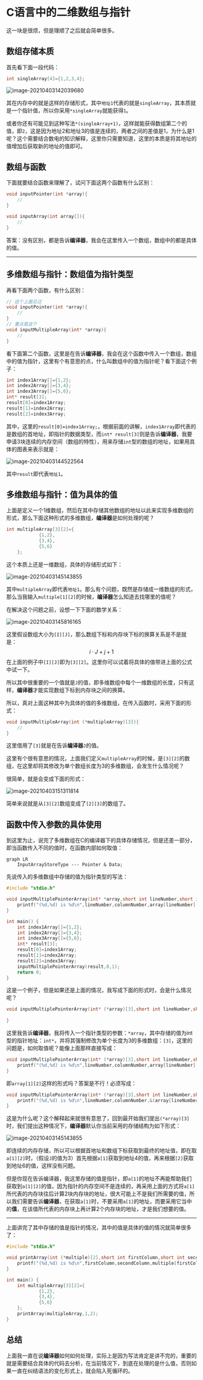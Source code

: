 # C语言中的二维数组与指针

这一块是很烦，但是理顺了之后就会简单很多。

## 数组存储本质

首先看下面一段代码：

```c
int singleArray[4]={1,2,3,4};
```

![image-20210403142039680](https://tva1.sinaimg.cn/large/008eGmZEgy1gp6j9dh630j30g80dejrm.jpg)

其在内存中的就是这样的存储形式，其中`地址1`代表的就是`singleArray`，其本质就是一个指针值，所以你采用`*singleArray`就能获得`1`。

或者你还有可能见到这种写法`*(singleArray+1)`，这样就能获得数组第二个的值，即`2`，这是因为地址2和地址3的值是连续的，两者之间的差值是1，为什么是1呢？这个需要结合数电的知识解释，这里你只需要知道，这里的本质是将其地址的值增加后获取新的地址的值即可。

## 数组与函数

下面就要结合函数来理解了，试问下面这两个函数有什么区别：

```c
void inputPointer(int *array){
    //
}

void inputArray(int array[]){
    // 
}
```

答案：没有区别，都是告诉**编译器**，我会在这里传入一个数组，数组中的都是具体的值。

-------

## 多维数组与指针：数组值为指针类型

再看下面两个函数，有什么区别：

```c
// 这个上面见过
void inputPointer(int *array){
    //
}
// 重点是这个
void inputMultipleArray(int* *array){
  	//
}
```

看下面第二个函数，这里是在告诉**编译器**，我会在这个函数中传入一个数组，数组中的值为指针，这里有个有意思的点，什么叫数组中的值为指针呢？看下面这个例子：

```c
int index1Array[]={1,2};
int index2Array[]={3,4};
int index3Array[]={5,6};
int* result[3];
result[0]=index1Array;
result[1]=index2Array;
result[2]=index3Array;
```

其中，这里的`result[0]=index1Array;`，根据前面的讲解，`index1Array`即代表的是数组的首地址，即指针的数据类型，而`int* result[3]`则是告诉**编译器**，我要申请3块连续的内存空间（数组的特性），用来存储`int`型的数组的地址，如果用具体的图表来表示就是：

![image-20210403144522564](https://tva1.sinaimg.cn/large/008eGmZEgy1gp6jz1inmyj30fa0dtmxi.jpg)

其中`result`即代表`地址1`。

## 多维数组与指针：值为具体的值

上面是定义一个1维数组，然后在其中存储其他数组的地址以此来实现多维数组的形式，那么下面这种形式的多维数组，**编译器**是如何处理的呢？

```c
int multipleArray[3][2]={
            {1,2},
            {3,4},
            {5,6}
    };
```

这个本质上还是一维数组，具体的存储形式如下：

![image-20210403145143855](https://tva1.sinaimg.cn/large/008eGmZEgy1gp6k5nu5zzj30lz083mx9.jpg)

其中`multipleArray`即代表`地址1`。那么有个问题，既然是存储成一维数组的形式，那么当我输入`multiple[1][2]`的时候，**编译器**怎么知道去找哪里的值呢？

在解决这个问题之前，设想一下下面的数学关系：

![image-20210403145816165](https://tva1.sinaimg.cn/large/008eGmZEgy1gp6kcgpxcej30c00htq39.jpg)

这里假设数组大小为`[I][J]`，那么数组下标和内存块下标的换算关系是不是就是：
$$
i \cdot J +j+1
$$
在上面的例子中`[I][J]`即为`[3][2]`。这里你可以试着将具体的值带进上面的公式中试一下。

所以其中很重要的一个值就是`J`的值，即多维数组中每个一维数组的长度，只有这样，**编译器**才能实现数组下标到内存块之间的换算。

所以，真对上面这种其中为具体的值的多维数组，在传入函数时，采用下面的形式：

```c
void inputMultipleArray(int (*multipleArray)[3]){
    //
}
```

这里借用了`[3]`就是在告诉**编译器**`J`的值。

这里有个很有意思的情况，上面我们定义`multipleArray`的时候，是`[3][2]`的数组，在这里却将其修改为单个数组长度为3的多维数组，会发生什么情况呢？

很简单，就是会变成下面的形式：

![image-20210403151311814](https://tva1.sinaimg.cn/large/008eGmZEgy1gp6krzura7j30s80eh74z.jpg)

简单来说就是从`[3][2]`数组变成了`[2][3]`的数组了。

## 函数中传入参数的具体使用

到这里为止，说完了多维数组在C的编译器下的具体存储情况，但是还差一部分，即当函数传入不同的值时，在函数内部如何取值：

```mermaid
graph LR
	InputArrayStoreType --- Pointer & Data;
```

先说传入的多维数组中存储的值为指针类型的写法：

```c
#include "stdio.h"

void inputMultiplePointerArray(int* *array,short int lineNumber,short int columnNumber){
    printf("(%d,%d) is %d\n",lineNumber,columnNumber,array[lineNumber][columnNumber]);
}

int main() {
    int index1Array[]={1,2};
    int index2Array[]={3,4};
    int index3Array[]={5,6};
    int* result[3];
    result[0]=index1Array;
    result[1]=index2Array;
    result[2]=index3Array;
    inputMultiplePointerArray(result,0,1);
    return 0;
}
```

这是一个例子，但是如果还是上面的情况，我写成下面的形式时，会是什么情况呢？

```c
void inputMultiplePointerArray(int* (*array)[3],short int lineNumber,short int columnNumber){
    
}
```

这里我告诉**编译器**，我将传入一个指针类型的参数：`*array`，其中存储的值为int型的指针地址：`int*`，并将其强制修改为单个长度为3的多维数组：`[3]`，这里的问题是，如何取值呢？能像上面那样直接写成：

```c
void inputMultiplePointerArray(int* (*array)[3],short int lineNumber,short int columnNumber){
    printf("(%d,%d) is %d\n",lineNumber,columnNumber,array[lineNumber][columnNumber]);
}
```

即`array[1][2]`这样的形式吗？答案是不行！必须写成：

```c
void inputMultiplePointerArray(int* (*array)[3],short int lineNumber,short int columnNumber){
    printf("(%d,%d) is %d\n",lineNumber,columnNumber,&(array[lineNumber])[columnNumber]);
}
```

这是为什么呢？这个解释起来就很有意思了，回到最开始我们提出`(*array)[3]`时，我们提出这种情况下，**编译器**默认你当前采用的存储结构为如下形式：

![image-20210403145143855](https://tva1.sinaimg.cn/large/008eGmZEgy1gp6k5nu5zzj30lz083mx9.jpg)

即连续的内存存储，所以可以根据首地址和数组下标获取到最终的地址值，即在取`a[1][2]`时，（假设`J`的值为3）首先根据`a[1]`获取到地址4的值，再来根据`[2]`获取到地址6的值，这样没有问题。

但是你现在告诉编译器，我这里存储的值是指针，即`a[1]`的地址不再能帮助我们获取到`a[1][2]`的值，因为指针的内存空间不是连续的，再采用上面的方式将`a[1]`所代表的内存块往后计算2块内存块的地址，很大可能上不是我们所需要的值，所以我们需要告诉**编译器**，在获取`a[1]`时，不要采用`a[1]`的地址，而要采用它当中的**值**，在该值所代表的内存块上再计算2个内存块的地址，才是我们想要的值。

---------

上面讲完了其中存储的值是指针的情况，其中的值是具体的值的情况就简单很多了：

```c
#include "stdio.h"

void printArray(int (*multiple)[2],short int firstColumn,short int secondColumn){
    printf("(%d,%d) is %d\n",firstColumn,secondColumn,multiple[firstColumn][secondColumn]);
}

int main() {
    int multipleArray[3][2]={
            {1,2},
            {3,4},
            {5,6}
    };
    printArray(multipleArray,1,2);
}
```

## 总结

上面我一直在说**编译器**如何如何处理，实际上是因为写法肯定是讲不完的，重要的就是需要结合具体的代码去分析，在当前情况下，到底在处理的是什么值，否则如果一直在纠结语法的变化形式上，就会陷入死循环的。